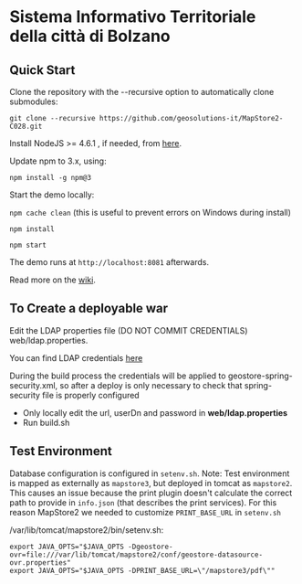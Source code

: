 Sistema Informativo Territoriale della città di Bolzano
==========

Quick Start
------------

Clone the repository with the --recursive option to automatically clone submodules:

`git clone --recursive https://github.com/geosolutions-it/MapStore2-C028.git`

Install NodeJS >= 4.6.1 , if needed, from [here](https://nodejs.org/en/download/releases/).

Update npm to 3.x, using:

`npm install -g npm@3`

Start the demo locally:

`npm cache clean` (this is useful to prevent errors on Windows during install)

`npm install`

`npm start`

The demo runs at `http://localhost:8081` afterwards.

Read more on the [wiki](git@github.com:geosolutions-it/MapStore2-C028.git/wiki).


To Create a deployable war
--------------------------

Edit the LDAP properties file (DO NOT COMMIT CREDENTIALS) web/ldap.properties.

You can find LDAP credentials [here](https://docs.google.com/document/d/1ASz55b7LDXW5CL6ULmmFnT-dMSjj7fB4c-iN2tW8d_s/edit?usp=sharing)

During the build process the credentials will be applied to geostore-spring-security.xml, so after a deploy is only necessary to check that spring-security file is properly configured


 - Only locally edit the url, userDn and password in **web/ldap.properties**
 - Run build.sh
 
 Test Environment
 ----------------
 
 Database configuration is configured in `setenv.sh`. 
 Note: Test environment is mapped as externally as `mapstore3`, but deployed in tomcat as `mapstore2`. This causes an issue because the print plugin doesn't calculate the correct path to provide in `info.json` (that describes the print services).
 For this reason MapStore2 we needed to customize `PRINT_BASE_URL` in `setenv.sh`
 
 /var/lib/tomcat/mapstore2/bin/setenv.sh: 
 ```
 export JAVA_OPTS="$JAVA_OPTS -Dgeostore-ovr=file:///var/lib/tomcat/mapstore2/conf/geostore-datasource-ovr.properties"
 export JAVA_OPTS="$JAVA_OPTS -DPRINT_BASE_URL=\"/mapstore3/pdf\""
 
 ```
